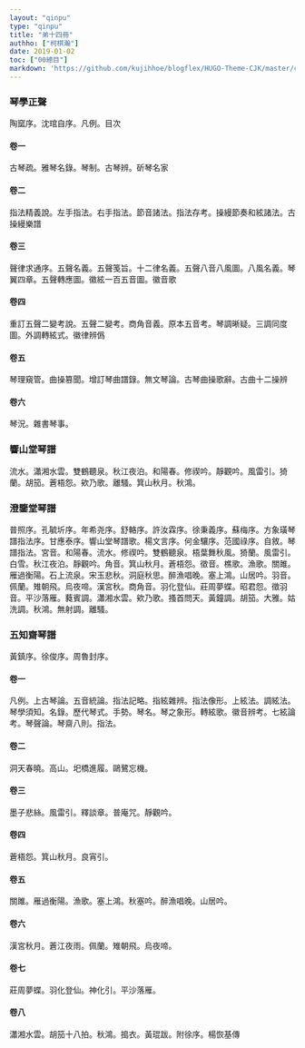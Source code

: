 ```yaml
---
layout: "qinpu"
type: "qinpu"
title: "弟十四冊"
authho: ["柯棋瀚"]
date: 2019-01-02
toc: ["00總目"]
markdown: 'https://github.com/kujihhoe/blogflex/HUGO-Theme-CJK/master/content/qinpu/00table/14.md'
---
```


### 琴學正聲

陶窳序。沈琯自序。凡例。目次

#### 卷一

古琴疏。雅琴名錄。琴制。古琴辨。斫琴名家

#### 卷二

指法精義說。左手指法。右手指法。節音諸法。指法存考。操縵節奏和絃諸法。古操縵樂譜

#### 卷三

聲律求通序。五聲名義。五聲笺旨。十二律名義。五聲八音八風圖。八風名義。琴翼四章。五聲轉應圖。徽絃一百五音圖。徽音歌

#### 卷四

重訂五聲二變考說。五聲二變考。商角音義。原本五音考。琴調晰疑。三調同度圖。外調轉絃式。徽律辨僞

#### 卷五

琴理窺管。曲操篡聞。增訂琴曲譜錄。無文琴論。古琴曲操歌辭。古曲十二操辨

#### 卷六

琴況。雜書琴事。

### 響山堂琴譜

流水。瀟湘水雲。雙鶴聽泉。秋江夜泊。和陽春。修禊吟。靜觀吟。風雷引。猗蘭。胡笳。蒼梧怨。欸乃歌。離騷。箕山秋月。秋鴻。

### 澄鑒堂琴譜

普照序。孔毓圻序。年希尧序。舒輅序。許汝霖序。徐秉義序。蘇梅序。方象璜<v>琴譜指法序</v>。甘應泰序。響山堂琴譜歌。楊文言序。何金驤序。范國祿序。自敘。琴譜指法。宮音。和陽春。流水。修禊吟。雙鶴聽泉。梧葉舞秋風。猗蘭。風雷引。白雪。秋江夜泊。靜觀吟。角音。箕山秋月。蒼梧怨。徵音。樵歌。漁歌。關雎。雁過衡陽。石上流泉。宋玉悲秋。洞庭秋思。醉漁唱晚。塞上鴻。山居吟。羽音。佩蘭。雉朝飛。烏夜啼。漢宮秋。商角音。羽化登仙。莊周夢蝶。昭君怨。徵羽音。平沙落雁。蕤賓調。瀟湘水雲。欸乃歌。搔首問天。黃鐘調。胡笳。大雅。姑洗調。秋鴻。無射調。離騷。

### 五知齋琴譜

黃鎮序。徐俊序。周魯封序。

#### 卷一

凡例。上古琴論。五音統論。指法記略。指絃雜辨。指法像形。上絃法。調絃法。琴學須知。名錄。歷代琴式。手勢。琴名。琴之象形。轉絃歌。徽音辨考。七絃論考。琴聲論。琴齋八則。指法。

#### 卷二

洞天春曉。高山。圯橋進履。鷗鷺忘機。

#### 卷三

墨子悲絲。風雷引。釋談章。普庵咒。靜觀吟。

#### 卷四

蒼梧怨。箕山秋月。良宵引。

#### 卷五

關雎。雁過衡陽。漁歌。塞上鴻。秋塞吟。醉漁唱晚。山居吟。

#### 卷六

漢宮秋月。蒼江夜雨。佩蘭。雉朝飛。烏夜啼。

#### 卷七

莊周夢蝶。羽化登仙。神化引。平沙落雁。

#### 卷八

瀟湘水雲。胡笳十八拍。秋鴻。搗衣。黃琨跋。附徐序。楊恢基傳
